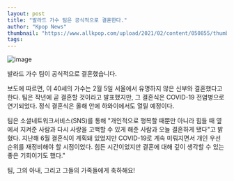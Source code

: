 ```yaml
---
layout: post
title: "발라드 가수 팀은 공식적으로 결혼한다."
author: "Kpop News"
thumbnail: "https://www.allkpop.com/upload/2021/02/content/050855/thumb/1612533311-200205-tim.jpg"
tags: 
---
```



![image](https://www.allkpop.com/upload/2021/02/content/050855/1612533311-200205-tim.jpg)

발라드 가수 팀이 공식적으로 결혼했습니다.

보도에 따르면, 이 40세의 가수는 2월 5일 서울에서 유명하지 않은 신부와 결혼했다고 한다. 팀은 작년에 곧 결혼할 것이라고 발표했지만, 그 결혼식은 COVID-19 전염병으로 연기되었다. 정식 결혼식은 올해 안에 하와이에서도 열릴 예정이다.

팀은 소셜네트워크서비스(SNS)를 통해 "개인적으로 행복할 때뿐만 아니라 힘들 때 옆에서 지켜준 사람과 다시 사랑을 고백할 수 있게 해준 사람과 오늘 결혼하게 됐다"고 밝혔다. 지난해 6월 결혼식이 계획돼 있었지만 COVID-19로 계속 미뤄지면서 개인 우선 순위를 재정비해야 할 시점이었다. 힘든 시간이었지만 결혼에 대해 깊이 생각할 수 있는 좋은 기회이기도 했다."

팀, 그의 아내, 그리고 그들의 가족들에게 축하해요!